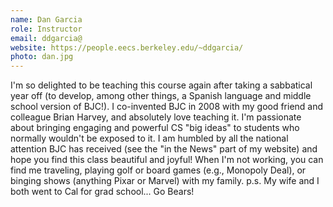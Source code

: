 ```yaml
---
name: Dan Garcia
role: Instructor
email: ddgarcia@
website: https://people.eecs.berkeley.edu/~ddgarcia/
photo: dan.jpg
---
```

I'm so delighted to be teaching this course again after taking a sabbatical year off (to develop, among other things, a Spanish language and middle school version of BJC!). I co-invented BJC in 2008 with my good friend and colleague Brian Harvey, and absolutely love teaching it. I'm passionate about bringing engaging and powerful CS "big ideas" to students who normally wouldn't be exposed to it. I am humbled by all the national attention BJC has received (see the "in the News" part of my website) and hope you find this class beautiful and joyful! When I'm not working, you can find me traveling, playing golf or board games (e.g., Monopoly Deal), or binging shows (anything Pixar or Marvel) with my family. p.s. My wife and I both went to Cal for grad school... Go Bears!
